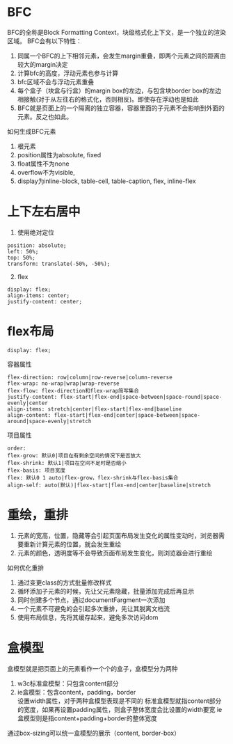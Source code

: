 # BFC
BFC的全称是Block Formatting Context，块级格式化上下文，是一个独立的渲染区域。
BFC会有以下特性：
1. 同属一个BFC的上下相邻元素，会发生margin重叠，即两个元素之间的距离由较大的margin决定
2. 计算bfc的高度，浮动元素也参与计算
3. bfc区域不会与浮动元素重叠
4. 每个盒子（块盒与行盒）的margin box的左边，与包含块border box的左边相接触(对于从左往右的格式化，否则相反)。即使存在浮动也是如此
5. BFC就是页面上的一个隔离的独立容器，容器里面的子元素不会影响到外面的元素。反之也如此。

如何生成BFC元素
1. 根元素
2. position属性为absolute, fixed
3. float属性不为none
4. overflow不为visible,
5. display为inline-block, table-cell, table-caption, flex, inline-flex

# 上下左右居中
1. 使用绝对定位
```
position: absolute;
left: 50%;
top: 50%;
transform: translate(-50%, -50%);
```
2. flex
```
display: flex;
align-items: center;
justify-content: center;
```

# flex布局
```
display: flex;
```
容器属性
```
flex-direction: row|column|row-reverse|column-reverse
flex-wrap: no-wrap|wrap|wrap-reverse
flex-flow: flex-direction和flex-wrap简写集合
justify-content: flex-start|flex-end|space-between|space-round|space-evenly|center
align-items: stretch|center|flex-start|flex-end|baseline
align-content: flex-start|flex-end|center|space-between|space-around|space-evenly|stretch
```
项目属性
```
order:
flex-grow: 默认0|项目在有剩余空间的情况下是否放大
flex-shrink: 默认1|项目在空间不足时是否缩小
flex-basis: 项目宽度
flex: 默认0 1 auto|flex-grow，flex-shrink与flex-basis集合
align-self: auto(默认)|flex-start|flex-end|center|baseline|stretch
```

# 重绘，重排
1. 元素的宽高，位置，隐藏等会引起页面布局发生变化的属性变动时，浏览器需要重新计算元素的位置，就会发生重绘
2. 元素的颜色，透明度等不会导致页面布局发生变化，则浏览器会进行重绘

如何优化重排
1. 通过变更class的方式批量修改样式
2. 循环添加子元素的时候，先让父元素隐藏，批量添加完成后再显示
3. 同时创建多个节点，通过documentFargment一次添加
4. 一个元素不可避免的会引起多次重排，先让其脱离文档流
5. 使用布局信息，先将其缓存起来，避免多次访问dom

# 盒模型
盒模型就是把页面上的元素看作一个个的盒子，盒模型分为两种
1. w3c标准盒模型：只包含content部分
2. ie盒模型：包含content，padding，border  
设置width属性，对于两种盒模型表现是不同的
标准盒模型就指content部分的宽度，如果再设置padding属性，则盒子整体宽度会比设置的width要宽
ie盒模型则是指content+padding+border的整体宽度

通过box-sizing可以统一盒模型的展示（content, border-box）
